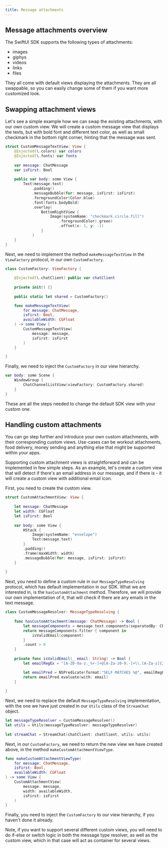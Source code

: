 ```yaml
---
title: Message attachments
---
```


## Message attachments overview

The SwiftUI SDK supports the following types of attachments:

- images
- giphys
- videos
- links
- files

They all come with default views displaying the attachments. They are all swappable, so you can easily change some of them if you want more customized look.

## Swapping attachment views

Let's see a simple example how we can swap the existing attachments, with our own custom view. We will create a custom message view that displays the texts, but with bold font and different text color, as well as small checkmark in the bottom right corner, hinting that the message was sent.

```swift
struct CustomMessageTextView: View {
    @Injected(\.colors) var colors
    @Injected(\.fonts) var fonts
    
    var message: ChatMessage
    var isFirst: Bool
    
    public var body: some View {
        Text(message.text)
            .padding()
            .messageBubble(for: message, isFirst: isFirst)
            .foregroundColor(Color.blue)
            .font(fonts.bodyBold)
            .overlay(
                BottomRightView {
                    Image(systemName: "checkmark.circle.fill")
                        .foregroundColor(.green)
                        .offset(x: 1, y: -1)
                }
            )
    }
}
```

Next, we need to implement the method `makeMessageTextView` in the `ViewFactory` protocol, in our own `CustomFactory`.

```swift
class CustomFactory: ViewFactory {
    
    @Injected(\.chatClient) public var chatClient
    
    private init() {}
    
    public static let shared = CustomFactory()

    func makeMessageTextView(
        for message: ChatMessage,
        isFirst: Bool,
        availableWidth: CGFloat
    ) -> some View {
        CustomMessageTextView(
            message: message,
            isFirst: isFirst
        )
    }

}
```

Finally, we need to inject the `CustomFactory` in our view hierarchy.

```swift
var body: some Scene {
    WindowGroup {
        ChatChannelListView(viewFactory: CustomFactory.shared)
    }
}
```

These are all the steps needed to change the default SDK view with your custom one.

## Handling custom attachments

You can go step further and introduce your own custom attachments, with their corresponding custom views. Use-cases can be workout attachments, food delivery, money sending and anything else that might be supported within your apps.

Supporting custom attachment views is straightforward and can be implemented in few simple steps. As an example, let's create a custom view that will detect if there's an email address in our message, and if there is - it will create a custom view with additional email icon.

First, you need to create the custom view.

```swift
struct CustomAttachmentView: View {
    
    let message: ChatMessage
    let width: CGFloat
    let isFirst: Bool
    
    var body: some View {
        HStack {
            Image(systemName: "envelope")
            Text(message.text)
        }
        .padding()
        .frame(maxWidth: width)
        .messageBubble(for: message, isFirst: isFirst)
    }
    
}
```

Next, you need to define a custom rule in our `MessageTypeResolving` protocol, which has default implementation in our SDK. What we are interested in, is the `hasCustomAttachment` method. Therefore, we will provide our own implementation of it, that will check if there are any emails in the text message.

```swift
class CustomMessageResolver: MessageTypeResolving {
    
    func hasCustomAttachment(message: ChatMessage) -> Bool {
        let messageComponents = message.text.components(separatedBy: CharacterSet.whitespacesAndNewlines)
        return messageComponents.filter { component in
            isValidEmail(component)
        }
        .count > 0
    }
    
    private func isValidEmail(_ email: String) -> Bool {
        let emailRegEx = "[A-Z0-9a-z._%+-]+@[A-Za-z0-9.-]+\\.[A-Za-z]{2,64}"

        let emailPred = NSPredicate(format:"SELF MATCHES %@", emailRegEx)
        return emailPred.evaluate(with: email)
    }
    
}
```

Next, we need to replace the default `MessageTypeResolving` implementation, with the one we have just created in our `Utils` class of the `StreamChat` object.

```swift
let messageTypeResolver = CustomMessageResolver()
let utils = Utils(messageTypeResolver: messageTypeResolver)
        
let streamChat = StreamChat(chatClient: chatClient, utils: utils)
```

Next, in our `CustomFactory`, we need to return the new view we have created above, in the method `makeCustomAttachmentViewType`.

```swift
func makeCustomAttachmentViewType(
    for message: ChatMessage,
    isFirst: Bool,
    availableWidth: CGFloat
) -> some View {
    CustomAttachmentView(
        message: message,
        width: availableWidth,
        isFirst: isFirst
    )
}
```

Finally, you need to inject the `CustomFactory` to our view hierarchy, if you haven't done it already. 

Note, if you want to support several different custom views, you will need to do if-else or switch logic in both the message type resolver, as well as the custom view, which in that case will act as container for several views.
